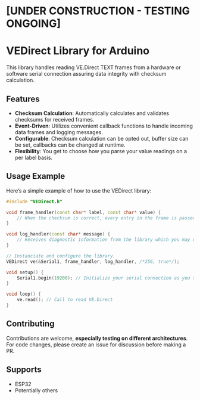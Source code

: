 # [UNDER CONSTRUCTION - TESTING ONGOING]
# VEDirect Library for Arduino

This library handles reading VE.Direct TEXT frames from a hardware or software serial connection assuring data integrity with checksum calculation. 

## Features
- **Checksum Calculation**: Automatically calculates and validates checksums for received frames.
- **Event-Driven**: Utilizes convenient callback functions to handle incoming data frames and logging messages.
- **Configurable**: Checksum calculation can be opted out, buffer size can be set, callbacks can be changed at runtime.
- **Flexibility**: You get to choose how you parse your value readings on a per label basis.

## Usage Example

Here’s a simple example of how to use the VEDirect library:

```cpp
#include "VEDirect.h"

void frame_handler(const char* label, const char* value) {
    // When the checksum is correct, every entry in the frame is passed to this handler.
}

void log_handler(const char* message) {
    // Receives diagnostic information from the library which you may or may not use.
}

// Instanciate and configure the library.
VEDirect ve(&Serial1, frame_handler, log_handler, /*256, true*/);

void setup() {
    Serial1.begin(19200); // Initialize your serial connection as you see fit
}

void loop() {
    ve.read(); // Call to read VE.Direct
}
```

## Contributing

Contributions are welcome, **especially testing on different architectures**. For code changes, please create an issue for discussion before making a PR.

## Supports
- ESP32
- Potentially others
